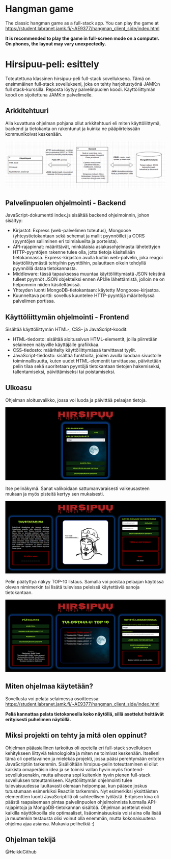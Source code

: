 # Hangman game
The classic hangman game as a full-stack app. You can play the game at https://student.labranet.jamk.fi/~AE9377/hangman_client_side/index.html

**It is recommended to play the game in full-screen mode on a computer. On phones, the layout may vary unexpectedly.** 

# Hirsipuu-peli: esittely
Toteutettuna klassinen hirsipuu-peli full-stack sovelluksena. Tämä on ensimmäinen full-stack sovellukseni, joka on tehty harjoitustyönä JAMK:n full stack-kurssilla. 
Reposta löytyy palvelinpuolen koodi. Käyttöliittymän koodi on sijoitettuna JAMK:n palvelimelle.

## Arkkitehtuuri

Alla kuvattuna ohjelman pohjana ollut arkkitehtuuri eli miten käyttöliittymä, backend ja tietokanta on rakentunut ja kuinka ne pääpiirteissään kommunikoivat keskenään.

![Ohjelman arkkitehtuuri][arkkitehtuuri]

[arkkitehtuuri]: /pictures/arkkitehtuuri.png

## Palvelinpuolen ohjelmointi - Backend

JavaScript-dokumentti index.js sisältää backend ohjelmoinnin, johon sisältyy:
- Kirjastot: Express (web-palvelimen toteutus), Mongoose (yhteystietokantaan sekä schemat ja mallit pyynnöille) ja CORS (pyyntöjen salliminen eri toimialueilta ja porteista).
- API-rajapinnat: määrittävät, minkälaisia asiakasohjelmasta lähetettyjen HTTP-pyyntöjen rakenne tulee olla, jotta tietoja käsitellään tietokannassa. Express-kirjaston avulla luotiin web-palvelin, joka reagoi käyttöliittymästä tehtyihin pyyntöihin, palauttaen oikein tehdyllä pyynnöllä dataa tietokannasta.
- Middleware: tässä tapauksessa muuntaa käyttöliittymästä JSON tekstinä tulleet pyynnöt JSON objekteiksi ennen API:lle lähettämistä, jolloin ne on helpommin niiden käsiteltävissä.
- Yhteyden luonti MongoDB-tietokantaan: käytetty Mongoose-kirjastoa.
- Kuunneltava portti: sovellus kuuntelee HTTP-pyyntöjä määritellyssä palvelimen portissa.

## Käyttöliittymän ohjelmointi - Frontend

Sisältää käyttöliittymän HTML-, CSS- ja JavaScript-koodit:
- HTML-tiedosto: sisältää aloitussivun HTML-elementit, joilla piirretään selaimeen näkyville käyttäjälle grafiikkaa.
- CSS-tiedosto: määritelty käyttöliittymässä tarvittavat tyylit.
- JavaScript-tiedosto: sisältää funktioita, joiden avulla luodaan sivustolle toiminnallisuutta, kuten uudet HTML-elementit tarvittaessa, päivitetään pelin tilaa sekä suoritetaan pyyntöjä tietokantaan tietojen hakemiseksi, tallentamiseksi, päivittämiseksi tai poistamiseksi.

## Ulkoasu

Ohjelman aloitusvalikko, jossa voi luoda ja päivittää pelaajan tietoja.

![Aloitus valikko][alkuvalikko]

[alkuvalikko]: /pictures/aloitus.png

Itse pelinäkymä. Sanat valikoidaan sattumanvaraisesti vaikeusasteen mukaan ja myös pisteitä kertyy sen mukaisesti. 

![Pelinäkymä][peli]

[peli]: /pictures/peli.png

Pelin päätyttyä näkyy TOP-10 listaus. Samalla voi poistaa pelaajan käytössä olevan nimimerkin tai lisätä tulevissa peleissä käytettäviä sanoja tietokantaan.

![Loppunäkymä][loppu]

[loppu]: /pictures/loppu.png


## Miten ohjelmaa käytetään?

Sovellusta voi pelata selaimessa osoitteessa: https://student.labranet.jamk.fi/~AE9377/hangman_client_side/index.html

**Peliä kannattaa pelata tietokoneella koko näytöllä, sillä asettelut heittävät erityisesti puhelimen näytöllä.**


## Miksi projekti on tehty ja mitä olen oppinut?

Ohjelman pääasiallinen tarkoitus oli opetella eri full-stack sovelluksen kehitykseen liittyviä teknologioita ja miten ne toimivat keskenään. Itselleni tämä oli opettavainen ja mielekäs projekti, jossa pääsi perehtymään eritoten JavaScriptiin tarkemmin. Sisällöltään hirsipuu-pelin toteuttaminen ei ollut kaikista omaperäisin idea ja se toimisi vallan hyvin myös frontend-sovelluksenakin, mutta aiheena sopi kuitenkin hyvin pienen full-stack sovelluksen toteuttamiseen. Käyttöliittymän ohjelmointi tulee tulevaisuudessa luultavasti olemaan helpompaa, kun pääsee joskus tutustumaan esimerkiksi Reactiin tarkemmin. Nyt esimerkiksi yksittäisten elementtien luonti JavaScriptillä oli suhteellisen työlästä. Erityisen kiva oli päästä raapaisemaan pintaa palvelinpuolen ohjelmoinnista luomalla API-rajapintoja ja MongoDB-tietokannan sisältöä. Ohjelman asettelut eivät kaikilla näyttökooilla ole optimaaliset, lisäominaisuuksia voisi aina olla lisää ja muutenkin testausta olisi voinut olla enemmän, mutta kokonaisuutena ohjelma ajaa asiansa. Mukavia pelihetkiä :)

## Ohjelman tekijä

@HeikkiGithub
